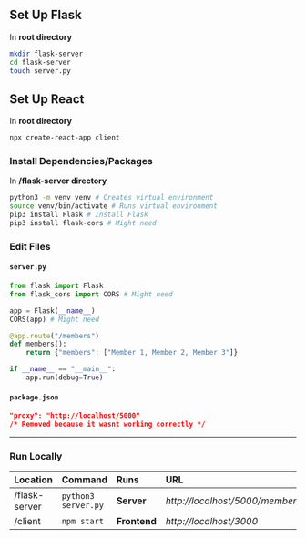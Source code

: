## Set Up Flask

In **root directory**

```bash
mkdir flask-server
cd flask-server
touch server.py
```

## Set Up React

In **root directory**

```bash
npx create-react-app client
```

### Install Dependencies/Packages

In **/flask-server directory**

```bash
python3 -m venv venv # Creates virtual environment
source venv/bin/activate # Runs virtual environment
pip3 install Flask # Install Flask
pip3 install flask-cors # Might need
```

### Edit Files

#### `server.py`

```python
from flask import Flask
from flask_cors import CORS # Might need

app = Flask(__name__)
CORS(app) # Might need

@app.route("/members")
def members():
    return {"members": ["Member 1, Member 2, Member 3"]}

if __name__ == "__main__":
    app.run(debug=True)
```

#### `package.json`

```json
"proxy": "http://localhost/5000"
/* Removed because it wasnt working correctly */
```

---

### Run Locally

| Location      | Command              | Runs         | URL                             | Access |
| :------------ | :------------------- | :----------- | :------------------------------ | ------ |
| /flask-server |  `python3 server.py` | **Server**   | *http://localhost/5000/members* | Data   |
| /client       |  `npm start`         | **Frontend** | *http://localhost/3000*         | Site   |

